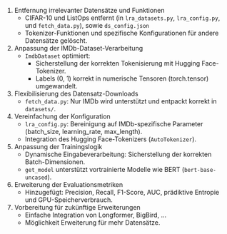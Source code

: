 1. Entfernung irrelevanter Datensätze und Funktionen
   - CIFAR-10 und ListOps entfernt (in `lra_datasets.py`, `lra_config.py`, und `fetch_data.py`), sowie `ds_config.json`
   - Tokenizer-Funktionen und spezifische Konfigurationen für andere Datensätze gelöscht.
2. Anpassung der IMDb-Dataset-Verarbeitung
   - `ImdbDataset` optimiert:
      - Sicherstellung der korrekten Tokenisierung mit Hugging Face-Tokenizer.
      - Labels (0, 1) korrekt in numerische Tensoren (torch.tensor) umgewandelt.
3. Flexibilisierung des Datensatz-Downloads
   - `fetch_data.py`: Nur IMDb wird unterstützt und entpackt korrekt in `datasets/`.
4. Vereinfachung der Konfiguration
   - `lra_config.py`: Bereinigung auf IMDb-spezifische Parameter (batch_size, learning_rate, max_length).
   - Integration des Hugging Face-Tokenizers (`AutoTokenizer`).
5. Anpassung der Trainingslogik
   - Dynamische Eingabeverarbeitung: Sicherstellung der korrekten Batch-Dimensionen.
   - `get_model` unterstützt vortrainierte Modelle wie BERT (`bert-base-uncased`).
6. Erweiterung der Evaluationsmetriken
   - Hinzugefügt: Precision, Recall, F1-Score, AUC, prädiktive Entropie und GPU-Speicherverbrauch.
7. Vorbereitung für zukünftige Erweiterungen
   - Einfache Integration von Longformer, BigBird, ...
   - Möglichkeit Erweiterung für mehr Datensätze.